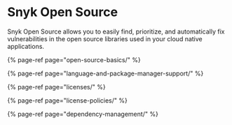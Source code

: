 # Snyk Open Source

Snyk Open Source allows you to easily find, prioritize, and automatically fix vulnerabilities in the open source libraries used in your cloud native applications.

{% page-ref page="open-source-basics/" %}

{% page-ref page="language-and-package-manager-support/" %}

{% page-ref page="licenses/" %}

{% page-ref page="license-policies/" %}

{% page-ref page="dependency-management/" %}

